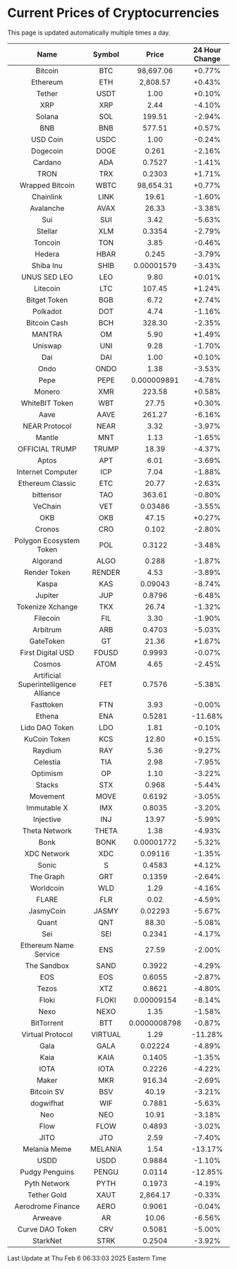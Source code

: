 # Current Prices of Cryptocurrencies
This page is updated automatically multiple times a day.

| Name | Symbol | Price | 24 Hour Change |
| :---: |:---:| :---: | :---: |
| Bitcoin | BTC | 98,697.06 | +0.77% |
| Ethereum | ETH | 2,808.57 | +0.43% |
| Tether | USDT | 1.00 | +0.10% |
| XRP | XRP | 2.44 | -4.10% |
| Solana | SOL | 199.51 | -2.94% |
| BNB | BNB | 577.51 | +0.57% |
| USD Coin | USDC | 1.00 | -0.24% |
| Dogecoin | DOGE | 0.261 | -2.16% |
| Cardano | ADA | 0.7527 | -1.41% |
| TRON | TRX | 0.2303 | +1.71% |
| Wrapped Bitcoin | WBTC | 98,654.31 | +0.77% |
| Chainlink | LINK | 19.61 | -1.60% |
| Avalanche | AVAX | 26.33 | -3.38% |
| Sui | SUI | 3.42 | -5.63% |
| Stellar | XLM | 0.3354 | -2.79% |
| Toncoin | TON | 3.85 | -0.46% |
| Hedera | HBAR | 0.245 | -3.79% |
| Shiba Inu | SHIB | 0.00001579 | -3.43% |
| UNUS SED LEO | LEO | 9.80 | +0.01% |
| Litecoin | LTC | 107.45 | +1.24% |
| Bitget Token | BGB | 6.72 | +2.74% |
| Polkadot | DOT | 4.74 | -1.16% |
| Bitcoin Cash | BCH | 328.30 | -2.35% |
| MANTRA | OM | 5.90 | +1.49% |
| Uniswap | UNI | 9.28 | -1.70% |
| Dai | DAI | 1.00 | +0.10% |
| Ondo | ONDO | 1.38 | -3.53% |
| Pepe | PEPE | 0.000009891 | -4.78% |
| Monero | XMR | 223.58 | +0.58% |
| WhiteBIT Token | WBT | 27.75 | +0.30% |
| Aave | AAVE | 261.27 | -6.16% |
| NEAR Protocol | NEAR | 3.32 | -3.97% |
| Mantle | MNT | 1.13 | -1.65% |
| OFFICIAL TRUMP | TRUMP | 18.39 | -4.37% |
| Aptos | APT | 6.01 | -3.69% |
| Internet Computer | ICP | 7.04 | -1.88% |
| Ethereum Classic | ETC | 20.77 | -2.63% |
| bittensor | TAO | 363.61 | -0.80% |
| VeChain | VET | 0.03486 | -3.55% |
| OKB | OKB | 47.15 | +0.27% |
| Cronos | CRO | 0.102 | -2.80% |
| Polygon Ecosystem Token | POL | 0.3122 | -3.48% |
| Algorand | ALGO | 0.288 | -1.87% |
| Render Token | RENDER | 4.53 | -3.89% |
| Kaspa | KAS | 0.09043 | -8.74% |
| Jupiter | JUP | 0.8796 | -6.48% |
| Tokenize Xchange | TKX | 26.74 | -1.32% |
| Filecoin | FIL | 3.30 | -1.90% |
| Arbitrum | ARB | 0.4703 | -5.03% |
| GateToken | GT | 21.36 | +1.67% |
| First Digital USD | FDUSD | 0.9993 | -0.07% |
| Cosmos | ATOM | 4.65 | -2.45% |
| Artificial Superintelligence Alliance | FET | 0.7576 | -5.38% |
| Fasttoken | FTN | 3.93 | -0.00% |
| Ethena | ENA | 0.5281 | -11.68% |
| Lido DAO Token | LDO | 1.81 | -0.10% |
| KuCoin Token | KCS | 12.80 | +0.15% |
| Raydium | RAY | 5.36 | -9.27% |
| Celestia | TIA | 2.98 | -7.95% |
| Optimism | OP | 1.10 | -3.22% |
| Stacks | STX | 0.968 | -5.44% |
| Movement | MOVE | 0.6192 | -3.05% |
| Immutable X | IMX | 0.8035 | -3.20% |
| Injective | INJ | 13.97 | -5.99% |
| Theta Network | THETA | 1.38 | -4.93% |
| Bonk | BONK | 0.00001772 | -5.32% |
| XDC Network | XDC | 0.09116 | -1.35% |
| Sonic | S | 0.4583 | +4.12% |
| The Graph | GRT | 0.1359 | -2.64% |
| Worldcoin | WLD | 1.29 | -4.16% |
| FLARE | FLR | 0.02 | -4.59% |
| JasmyCoin | JASMY | 0.02293 | -5.67% |
| Quant | QNT | 88.30 | -5.08% |
| Sei | SEI | 0.2341 | -4.17% |
| Ethereum Name Service | ENS | 27.59 | -2.00% |
| The Sandbox | SAND | 0.3922 | -4.29% |
| EOS | EOS | 0.6055 | -2.87% |
| Tezos | XTZ | 0.8621 | -4.80% |
| Floki | FLOKI | 0.00009154 | -8.14% |
| Nexo | NEXO | 1.35 | -1.58% |
| BitTorrent | BTT | 0.0000008798 | -0.87% |
| Virtual Protocol | VIRTUAL | 1.29 | -11.28% |
| Gala | GALA | 0.02224 | -4.89% |
| Kaia | KAIA | 0.1405 | -1.35% |
| IOTA | IOTA | 0.2226 | -4.22% |
| Maker | MKR | 916.34 | -2.69% |
| Bitcoin SV | BSV | 40.19 | -3.21% |
| dogwifhat | WIF | 0.7881 | -5.63% |
| Neo | NEO | 10.91 | -3.18% |
| Flow | FLOW | 0.4893 | -3.02% |
| JITO | JTO | 2.59 | -7.40% |
| Melania Meme | MELANIA | 1.54 | -13.17% |
| USDD | USDD | 0.9884 | -1.10% |
| Pudgy Penguins | PENGU | 0.0114 | -12.85% |
| Pyth Network | PYTH | 0.1973 | -4.19% |
| Tether Gold | XAUT | 2,864.17 | -0.33% |
| Aerodrome Finance | AERO | 0.9061 | -0.04% |
| Arweave | AR | 10.06 | -6.56% |
| Curve DAO Token | CRV | 0.5081 | -5.00% |
| StarkNet | STRK | 0.2504 | -3.92% |

Last Update at Thu Feb  6 06:33:03 2025 Eastern Time